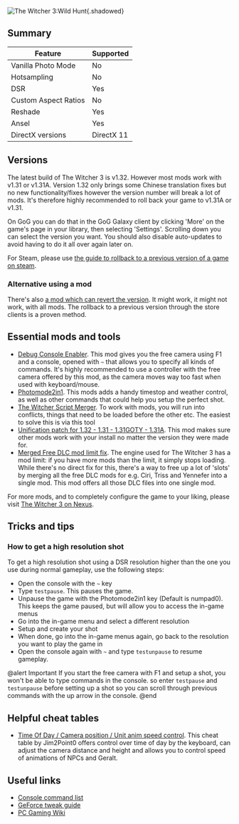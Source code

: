 ![The Witcher 3:Wild Hunt](Images\witcher3_header.png "Shot by Otis_Inf"){.shadowed}

## Summary

Feature | Supported
--|--
Vanilla Photo Mode | No
Hotsampling | No
DSR | Yes
Custom Aspect Ratios | No
Reshade | Yes
Ansel | Yes
DirectX versions | DirectX 11

## Versions
The latest build of The Witcher 3 is v1.32. However most mods work with v1.31 or v1.31A. Version 1.32 only brings 
some Chinese translation fixes but no new functionality/fixes however the version number will break a lot of mods.
It's therefore highly recommended to roll back your game to v1.31A or v1.31. 

On GoG you can do that in the GoG Galaxy client
by clicking 'More' on the game's page in your library, then selecting 'Settings'. Scrolling down you can select the version 
you want. You should also disable auto-updates to avoid having to do it all over again later on. 

For Steam, please use [the guide to rollback to a previous version of a game on steam](../GeneralGuides/steam_update_guide.htm).

### Alternative using a mod
There's also [a mod which can revert the version](https://www.nexusmods.com/witcher3/mods/3374). It might work, it might not work, with all
mods. The rollback to a previous version through the store clients is a proven method.

## Essential mods and tools

* [Debug Console Enabler](https://www.nexusmods.com/witcher3/mods/1555). This mod gives you the free camera using F1 and a console, opened with `~`
 that allows you to specify all kinds of commands. It's highly recommended to use a controller with the free camera offered by this mod, as the camera moves
way too fast when used with keyboard/mouse.
* [Photomode2in1](https://www.nexusmods.com/witcher3/mods/190). This mods adds a handy timestop and weather control, as well as other commands that 
could help you setup the perfect shot.
* [The Witcher Script Merger](https://www.nexusmods.com/witcher3/mods/484). To work with mods, you will run into conflicts, things that need to be 
loaded before the other etc. The easiest to solve this is via this tool
* [Unification patch for 1.32 - 1.31 - 1.31GOTY - 1.31A](https://www.nexusmods.com/witcher3/mods/2134). This mod makes sure other mods work with your
install no matter the version they were made for.
* [Merged Free DLC mod limit fix](https://www.nexusmods.com/witcher3/mods/3334). The engine used for The Witcher 3 has a mod limit: if you have more
mods than the limit, it simply stops loading. While there's no direct fix for this, there's a way to free up a lot of 'slots' by merging all the free DLC mods
for e.g. Ciri, Triss and Yennefer into a single mod. This mod offers all those DLC files into one single mod.

For more mods, and to completely configure the game to your liking, please visit [The Witcher 3 on Nexus](https://www.nexusmods.com/witcher3). 

## Tricks and tips 

### How to get a high resolution shot
To get a high resolution shot using a DSR resolution higher than the one you use during normal gameplay, use the following steps:

* Open the console with the `~` key
* Type `testpause`. This pauses the game.
* Unpause the game with the Photomode2in1 key (Default is numpad0). This keeps the game paused, but will allow you to access the in-game menus
* Go into the in-game menu and select a different resolution
* Setup and create your shot
* When done, go into the in-game menus again, go back to the resolution you want to play the game in
* Open the console again with `~` and type `testunpause` to resume gameplay.

@alert Important
If you start the free camera with F1 and setup a shot, you won't be able to type commands in the console. so enter `testpause` and `testunpause` before setting up a 
shot so you can scroll through previous commands with the up arrow in the console.
@end

## Helpful cheat tables

* [Time Of Day / Camera position / Unit anim speed control](..\CheatTables\witcher3.ct). This cheat table by Jim2Point0 offers control over time of day by the keyboard, 
can adjust the camera distance and height and allows you to control speed of animations of NPCs and Geralt. 

## Useful links

* [Console command list](https://commands.gg/witcher3)
* [GeForce tweak guide](https://www.geforce.com/whats-new/guides/the-witcher-3-wild-hunt-graphics-performance-and-tweaking-guide)
* [PC Gaming Wiki](https://pcgamingwiki.com/wiki/The_Witcher_3:_Wild_Hunt)